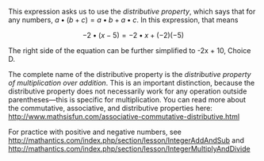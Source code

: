 This expression asks us to use the *distributive
property*, which says that for any numbers,
$a \bullet \left( b + c \right) = a \bullet b + a \bullet c$. In this
expression, that means

$$- 2 \bullet \left( x - 5 \right) = - 2 \bullet x + ( - 2)( - 5)$$

The right side of the equation can be further simplified to -2x + 10,
Choice D.

The complete name of the distributive property is the *distributive
property of multiplication over addition*. This is an important
distinction, because the distributive property does not necessarily work
for any operation outside parentheses—this is specific for
multiplication. You can read more about the commutative, associative,
and distributive properties here:
<http://www.mathsisfun.com/associative-commutative-distributive.html>

For practice with positive and negative numbers, see
<http://mathantics.com/index.php/section/lesson/IntegerAddAndSub> and
<http://mathantics.com/index.php/section/lesson/IntegerMultiplyAndDivide>
